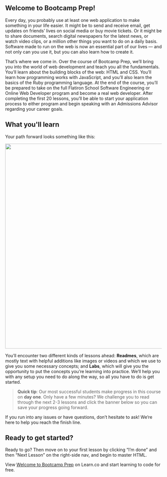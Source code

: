 ## Welcome to Bootcamp Prep!

Every day, you probably use at least one web application to make something in your life easier. It might be to send and receive email, get updates on friends’ lives on social media or buy movie tickets. Or it might be to share documents, search digital newspapers for the latest news, or watch video clips, or a million other things you want to do on a daily basis. Software made to run on the web is now an essential part of our lives — and not only can you use it, but you can also learn how to create it.

That’s where we come in. Over the course of Bootcamp Prep, we’ll bring you into the world of web development and teach you all the fundamentals. You’ll learn about the building blocks of the web: HTML and CSS. You’ll learn how programming works with JavaScript, and you’ll also learn the basics of the Ruby programming language. At the end of the course, you’ll be prepared to take on the full Flatiron School Software Engineering or Online Web Developer program and become a real web developer. After completing the first 20 lessons, you’ll be able to start your application process to either program and begin speaking with an Admissions Advisor regarding your career goals.

## What you'll learn

Your path forward looks something like this:

  <img src="https://s3-us-west-2.amazonaws.com/curriculum-content/streamlined-onboarding/road+to+code.png" height="auto" width="660px"/>

You’ll encounter two different kinds of lessons ahead: __Readmes__, which are mostly text with helpful additions like images or videos and which we use to give you some necessary concepts; and __Labs__, which will give you the opportunity to put the concepts you’re learning into practice. We’ll help you with any setup you need to do along the way, so all you have to do is get started.

> **Quick tip**: Our most successful students make progress in this course on **day one**. Only have a few minutes? We challenge you to read through the next 2-3 lessons and click the banner below so you can save your progress going forward.

If you run into any issues or have questions, don’t hesitate to ask! We’re here to help you reach the finish line.


## Ready to get started?

Ready to go? Then move on to your first lesson by clicking “I’m done” and then “Next Lesson” on the right-side nav, and begin to master HTML.

<p class='util--hide'>View <a href='https://learn.co/lessons/welcome-to-bootcamp-prep'>Welcome to Bootcamp Prep</a> on Learn.co and start learning to code for free.</p>
